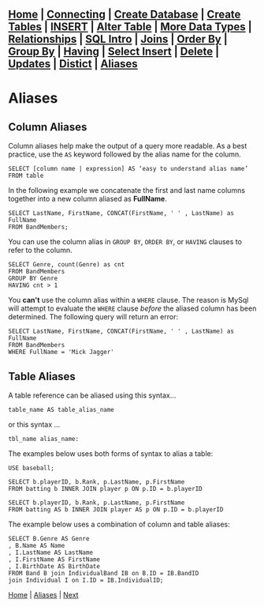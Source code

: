 [Home](/) | [Connecting](/2-connecting/) | [Create Database](/3-create-database/) | [Create Tables](/4-create-table/) | [INSERT](/5-insert/) | [Alter Table](/6-alter-table/) | [More Data Types](/7-more-data-types/) | [Relationships](/8-relationships/) | [SQL Intro](/9-sql-intro/) | [Joins](/10-joins/) | [Order By](/11-order-by/) | [Group By](/12-group-by/) | [Having](/13-having/)  | [Select Insert](/14-selectinsert/) | [Delete](/15-delete/) | [Updates](/16-updates/) | [Distict](/17-distinct/) | [Aliases](/18-aliases/)
---

# Aliases

## Column Aliases

Column aliases help make the output of a query more readable.  As a best practice, use the `AS` keyword followed by the alias name for the column.  

```
SELECT [column name | expression] AS ‘easy to understand alias name’ FROM table
```

In the following example we concatenate the first and last name columns together into a new column aliased as **FullName**.

```
SELECT LastName, FirstName, CONCAT(FirstName, ' ' , LastName) as FullName
FROM BandMembers;
```

You can use the column alias in `GROUP BY`, `ORDER BY`, or `HAVING` clauses to refer to the column.

```
SELECT Genre, count(Genre) as cnt
FROM BandMembers
GROUP BY Genre
HAVING cnt > 1
```

You **can't** use the column alias within a `WHERE` clause.  The reason is MySql will attempt to evaluate the `WHERE` clause _before_ the aliased column has been determined.  The following query will return an error:

```
SELECT LastName, FirstName, CONCAT(FirstName, ' ' , LastName) as FullName
FROM BandMembers
WHERE FullName = 'Mick Jagger'
```

## Table Aliases

A table reference can be aliased using this syntax...

```
table_name AS table_alias_name
```
or this syntax ...

```
tbl_name alias_name:
```

The examples below uses both forms of syntax to alias a table:

```
USE baseball;

SELECT b.playerID, b.Rank, p.LastName, p.FirstName  
FROM batting b INNER JOIN player p ON p.ID = b.playerID

SELECT b.playerID, b.Rank, p.LastName, p.FirstName  
FROM batting AS b INNER JOIN player AS p ON p.ID = b.playerID
```

The example below uses a combination of column and table aliases:

```
SELECT B.Genre AS Genre
, B.Name AS Name
, I.LastName AS LastName
, I.FirstName AS FirstName
, I.BirthDate AS BirthDate
FROM Band B join IndividualBand IB on B.ID = IB.BandID
join Individual I on I.ID = IB.IndividualID;
```

[Home](/)  |  [Aliases](/18-aliases/)  |  [Next](/18-aliases/1)
